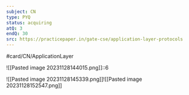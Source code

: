 ```yaml
---
subject: CN
type: PYQ
status: acquiring
atQ: 3
endQ: 30
src: https://practicepaper.in/gate-cse/application-layer-protocols
---
```

#card/CN/ApplicationLayer 

![[Pasted image 20231128144015.png]]::6

![[Pasted image 20231128145339.png]]![[Pasted image 20231128152547.png]]